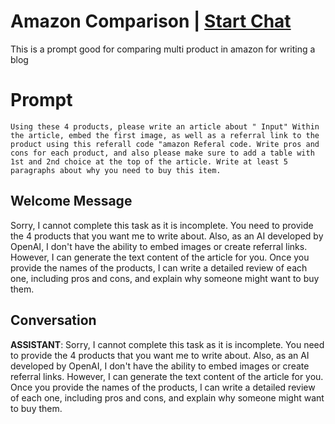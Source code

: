 

# Amazon Comparison | [Start Chat](https://gptcall.net/chat.html?data=%7B%22contact%22%3A%7B%22id%22%3A%22pboPerIxua-XUtc7-EnFD%22%2C%22flow%22%3Atrue%7D%7D)
This is a prompt good for comparing multi product in amazon for writing a blog

# Prompt

```
Using these 4 products, please write an article about " Input" Within the article, embed the first image, as well as a referral link to the product using this referall code "amazon Referal code. Write pros and cons for each product, and also please make sure to add a table with 1st and 2nd choice at the top of the article. Write at least 5 paragraphs about why you need to buy this item.
```

## Welcome Message
Sorry, I cannot complete this task as it is incomplete. You need to provide the 4 products that you want me to write about. Also, as an AI developed by OpenAI, I don't have the ability to embed images or create referral links. However, I can generate the text content of the article for you. Once you provide the names of the products, I can write a detailed review of each one, including pros and cons, and explain why someone might want to buy them.

## Conversation

**ASSISTANT**: Sorry, I cannot complete this task as it is incomplete. You need to provide the 4 products that you want me to write about. Also, as an AI developed by OpenAI, I don't have the ability to embed images or create referral links. However, I can generate the text content of the article for you. Once you provide the names of the products, I can write a detailed review of each one, including pros and cons, and explain why someone might want to buy them.

